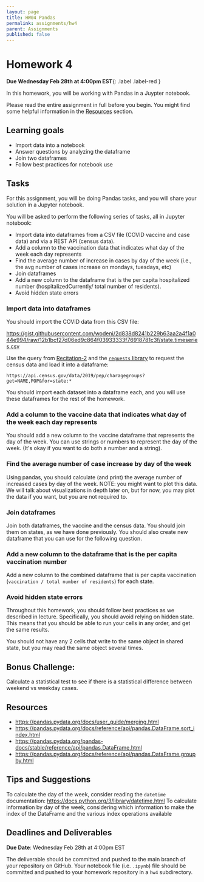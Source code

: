 ```yaml
---
layout: page
title: HW04 Pandas
permalink: assignments/hw4
parent: Assignments
published: false
---
```


# Homework 4

**Due Wednesday Feb 28th at 4:00pm EST**{: .label .label-red }

In this homework, you will be working with Pandas in a Juypter notebook.

Please read the entire assignment in full before you begin. You might find some helpful information in the [Resources](#resources) section.

## Learning goals

- Import data into a notebook
- Answer questions by analyzing the dataframe
- Join two dataframes
- Follow best practices for notebook use

## Tasks

For this assignment, you will be doing Pandas tasks, and you will share your solution in a Jupyter notebook.

You will be asked to perform the following series of tasks, all in Jupyter notebook:

- Import data into dataframes from a CSV file (COVID vaccine and case data) and via a REST API (census data).
- Add a column to the vaccination data that indicates what day of the week each day represents
- Find the average number of increase in cases by day of the week (i.e., the avg number of cases increase on mondays, tuesdays, etc)
- Join dataframes
- Add a new column to the dataframe that is the per capita hospitalized number (hospitalizedCurrently/ total number of residents).
- Avoid hidden state errors

### Import data into dataframes

You should import the COVID data from this CSV file:

<https://gist.githubusercontent.com/wodeni/2d838d8241b229b63aa2a4f1a044e994/raw/12b1bcf27d06ed9c864f03933333f76918781c3f/state.timeseries.csv>

Use the query from [Recitation-2](https://github.com/cmu-crafting-software/recitations-24/tree/main/recitation-2) and the [`requests` library](https://docs.python-requests.org/en/latest/) to request the census data and load it into a dataframe:

```
https://api.census.gov/data/2019/pep/charagegroups?get=NAME,POP&for=state:*
```

You should import each dataset into a dataframe each, and you will use these dataframes for the rest of the homework.

### Add a column to the vaccine data that indicates what day of the week each day represents

You should add a new column to the vaccine dataframe that represents the day of the week. You can use strings or numbers to represent the day of the week. (It's okay if you want to do both a number and a string).

### Find the average number of case increase by day of the week

Using pandas, you should calculate (and print) the average number of increased cases by day of the week. NOTE: you might want to plot this data. We will talk about visualizations in depth later on, but for now, you may plot the data if you want, but you are not required to.

### Join dataframes

Join both dataframes, the vaccine and the census data. You should join them on states, as we have done previously. You should also create new dataframe that you can use for the following question.

### Add a new column to the dataframe that is the per capita vaccination number

Add a new column to the combined dataframe that is per capita vaccination (`vaccination / total number of residents`) for each state.

### Avoid hidden state errors

Throughout this homework, you should follow best practices as we described in lecture. Specifically, you should avoid relying on hidden state. This means that you should be able to run your cells in any order, and get the same results.

You should not have any 2 cells that write to the same object in shared state, but you may read the same object several times.

## Bonus Challenge:

Calculate a statistical test to see if there is a statistical difference between weekend vs weekday cases.

## Resources

- <https://pandas.pydata.org/docs/user_guide/merging.html>
- <https://pandas.pydata.org/docs/reference/api/pandas.DataFrame.sort_index.html>
- <https://pandas.pydata.org/pandas-docs/stable/reference/api/pandas.DataFrame.html>
- <https://pandas.pydata.org/docs/reference/api/pandas.DataFrame.groupby.html>

## Tips and Suggestions

To calculate the day of the week, consider reading the `datetime` documentation: <https://docs.python.org/3/library/datetime.html>
To calculate information by day of the week, considering which information to make the index of the DataFrame and the various index operations available

## Deadlines and Deliverables

**Due Date**: Wednesday Feb 28th at 4:00pm EST

The deliverable should be committed and pushed to the main branch of your repository on GitHub. Your notebook file (i.e. `.ipynb`) file should be committed and pushed to your homework repository in a `hw4` subdirectory.
